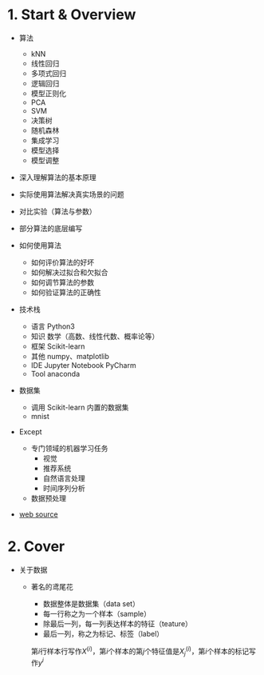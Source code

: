 # **1. Start & Overview**
- 算法
  - kNN
  - 线性回归
  - 多项式回归
  - 逻辑回归
  - 模型正则化
  - PCA
  - SVM
  - 决策树
  - 随机森林
  - 集成学习
  - 模型选择
  - 模型调整

- 深入理解算法的基本原理
- 实际使用算法解决真实场景的问题
- 对比实验（算法与参数）
- 部分算法的底层编写
- 如何使用算法
  - 如何评价算法的好坏
  - 如何解决过拟合和欠拟合
  - 如何调节算法的参数
  - 如何验证算法的正确性

- 技术栈
  - 语言 Python3
  - 知识 数学（高数、线性代数、概率论等）
  - 框架 Scikit-learn
  - 其他 numpy、matplotlib
  - IDE Jupyter Notebook PyCharm
  - Tool anaconda
- 数据集
  - 调用 Scikit-learn 内置的数据集
  - mnist
- Except
  - 专门领域的机器学习任务
    - 视觉
    - 推荐系统
    - 自然语言处理
    - 时间序列分析
  - 数据预处理
- [web source](https://coding.imooc.com/class/169.html)


# **2. Cover**
- 关于数据
  - 著名的鸢尾花
    - 数据整体是数据集（data set）
    - 每一行称之为一个样本（sample）
    - 除最后一列，每一列表达样本的特征（teature）
    - 最后一列，称之为标记、标签（label）
    
    第$i$行样本行写作$X^{(i)}$，第$i$个样本的第$j$个特征值是$X^{(i)}_{j}$，第$i$个样本的标记写作$y^{i}$